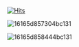 

<!--
**lsakee/lsakee** is a ✨ _special_ ✨ repository because its `README.md` (this file) appears on your GitHub profile.


**좋은 하루 되세요.**<Br>
**- 이삭 -**

* * *
### 활동
- 2023.03 ~ 2024.02 SOPT 32/33
### 프로젝트
- 2023.12 ~ Toaster, 링크 저장 아카이빙 서비스 <br>
  - [Toaster/ Android - Repository](https://github.com/Link-MIND/Toaster_Android)
  - [Toaster / Android - Play Store](https://play.google.com/store/apps/details?id=org.sopt.linkmind&hl=ko-KR)<br>
- 2023.06 ~ 2023.10 PPP-CLUB, 독립서점 소개 아티클 서비스 <br>
  - [PPP-CLUB/ Android - Repository](https://github.com/Indipage/ANDROID)<br>
- 2023.08 ~ 2023.11 Easy-Vel, 모바일로 쉽게 보는 벨로그 <br>
  - [EasyVel/ Android - Repository](https://github.com/SSUDevelog/Velog-Android)<br>
- 2023.09 수라상 - 수원대학교 학식 앱  <br>
  - [수라상 - Repository](https://github.com/Sulasang/Android_V1)
  - [수라상/ Android - Play Store](https://play.google.com/store/apps/details?id=com.lsakee.suwon_sulasang&hl=ko-KR)
<br>
Here are some ideas to get you started:

- 🔭 I’m currently working on ...
- 🌱 I’m currently learning ...
- 👯 I’m looking to collaborate on ...
- 🤔 I’m looking for help with ...
- 💬 Ask me about ...
- 📫 How to reach me: ...
- 😄 Pronouns: ...
- ⚡ Fun fact: ...
-->

[![Hits](https://hits.seeyoufarm.com/api/count/incr/badge.svg?url=https%3A%2F%2Fgithub.com%2Flsakee&count_bg=%2379C83D&title_bg=%23555555&icon=&icon_color=%23E7E7E7&title=hits&edge_flat=false)](https://hits.seeyoufarm.com)

![16165d857304bc131](https://github.com/lsakee/lsakee/assets/93514333/5b1d801d-81bf-41d5-8602-5c327afa778d)

![16165d858444bc131](https://github.com/lsakee/lsakee/assets/93514333/c5684378-878b-4bf3-b32e-69fff6244ee1)

<h1></h1>



